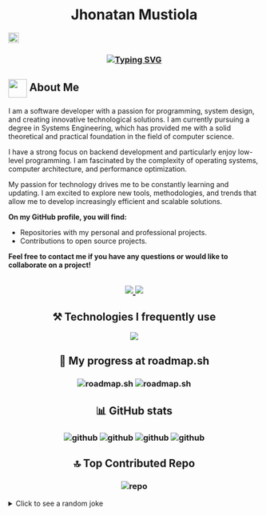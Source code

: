 <h1 align="center">Jhonatan Mustiola</h1>
<img src="https://komarev.com/ghpvc/?username=hiahir357&color=dc143c&style=for-the-badge" alt="Profile Views" style="height:21px;">
<h3 align="center">
  <a href="https://git.io/typing-svg"><img src="https://readme-typing-svg.demolab.com?font=JetBrains+Mono&weight=700&pause=500&color=CACACA&background=2A2A2A&center=true&vCenter=true&multiline=true&random=false&width=512&height=79&lines=Software+Developer+;backend+and+low-level+enthusiast" alt="Typing SVG" /></a>
</h3>

## <img align ='center' src="https://i.giphy.com/media/v1.Y2lkPTc5MGI3NjExdjh2dDM4bDhyYzM5NmppaHJ6dG56Mmh3bTkyanFkdWRvZ3R1cGoycSZlcD12MV9pbnRlcm5hbF9naWZfYnlfaWQmY3Q9ZQ/LOnt6uqjD9OexmQJRB/giphy.gif" width="37" /> About Me

I am a software developer with a passion for programming, system design, and creating innovative technological solutions. I am currently pursuing a degree in Systems Engineering, which has provided me with a solid theoretical and practical foundation in the field of computer science.

I have a strong focus on backend development and particularly enjoy low-level programming. I am fascinated by the complexity of operating systems, computer architecture, and performance optimization.

My passion for technology drives me to be constantly learning and updating. I am excited to explore new tools, methodologies, and trends that allow me to develop increasingly efficient and scalable solutions.

**On my GitHub profile, you will find:**

* Repositories with my personal and professional projects.
* Contributions to open source projects.
<!-- * Articles and tutorials on topics related to programming and software development. -->

**Feel free to contact me if you have any questions or would like to collaborate on a project!**

<h2 align="center">
  <a href="https://www.linkedin.com/in/jhonatan-mustiola">
  <img src="https://img.shields.io/badge/linkedin-%230077B5.svg?style=for-the-badge&logo=linkedin&logoColor=white)" />
</a>
<a href="mailto:jhonmustiomaths@protonmail.com">
  <img src="https://img.shields.io/badge/ProtonMail-8B89CC?style=for-the-badge&logo=protonmail&logoColor=white" />
</a>
<!--<a href="https://jhonatan-mustiola.netlify.app">
  <img src="https://img.shields.io/badge/website-%23000000.svg?style=for-the-badge&logoColor=white)" />
</a>-->
</h2>

<h2 align="center">⚒️ Technologies I frequently use</h2>

<p align="center">
  <a href="https://skillicons.dev">
    <img src="https://skillicons.dev/icons?i=postgres,prisma,express,js,mysql,nextjs,nodejs,py,react,tailwind,ts,cs,net,sass,php,linux,go,flask,fastapi,cpp,c,bash,astro,html,css,git&perline=13" />
  </a>
</p>

<h2 align="center">🚀 My progress at roadmap.sh</h2>

<h3 align="center">
  <img src="https://api.roadmap.sh/v1-badge/tall/64af6cdf5f038d81eead5cf0?variant=dark&roadmaps=javascript%2Cpython%2Cgolang%2Csql" alt="roadmap.sh" />
  <img src="https://api.roadmap.sh/v1-badge/tall/64af6cdf5f038d81eead5cf0?variant=dark&roadmaps=aspnet-core%2Cdatastructures-and-algorithms%2Cbackend%2Crust" alt="roadmap.sh" />
</h3>

<!-- ### LeetCode
![](https://leetcard.jacoblin.cool/JhonatanMustiola?theme=dark&font=Oswald&ext=heatmap) -->

<h2 align="center">📊 GitHub stats</h2>

<h3 align="center">
  <img src="https://github-readme-stats.vercel.app/api?username=hiahir357&theme=blue-green&hide_border=false&include_all_commits=true&count_private=false" alt="github" />
  <img src="https://github-readme-streak-stats.herokuapp.com/?user=hiahir357&theme=blue-green&hide_border=false" alt="github" />
  <img src="https://github-readme-stats.vercel.app/api/top-langs/?username=hiahir357&theme=blue-green&hide_border=false&include_all_commits=true&count_private=false&layout=compact" alt="github" />
  <img src="https://github-readme-activity-graph.vercel.app/graph?username=hiahir357&theme=github-compact" alt="github" />
</h3>

<h2 align="center">🔝 Top Contributed Repo</h2>

<h3 align="center">
  <img src="https://github-contributor-stats.vercel.app/api?username=hiahir357&limit=5&theme=blue-green&combine_all_yearly_contributions=true" alt="repo" />
</h3>

<details>
  <summary>Click to see a random joke</summary>
  <div align="center">

  ![Jokes Card](https://readme-jokes.vercel.app/api?theme=halloween)

  </div>
</details>

